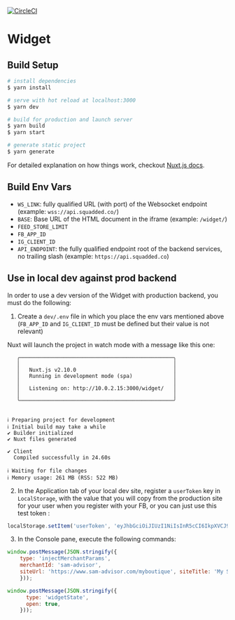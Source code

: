 [![CircleCI](https://circleci.com/gh/squadded/widget/tree/master.svg?style=svg&circle-token=2025ce5fc3b5de9246280fb68da07286c0534bb6)](https://circleci.com/gh/squadded/widget/tree/master)


# Widget

>

## Build Setup

~~~bash
# install dependencies
$ yarn install

# serve with hot reload at localhost:3000
$ yarn dev

# build for production and launch server
$ yarn build
$ yarn start

# generate static project
$ yarn generate
~~~

For detailed explanation on how things work, checkout [Nuxt.js docs](https://nuxtjs.org).

## Build Env Vars
- `WS_LINK`: fully qualified URL (with port) of the Websocket endpoint (example: `wss://api.squadded.co/`)
- `BASE`: Base URL of the HTML document in the iframe (example: `/widget/`)
- `FEED_STORE_LIMIT`
- `FB_APP_ID`
- `IG_CLIENT_ID`
- `API_ENDPOINT`: the fully qualified endpoint root of the backend services, no trailing slash (example: `https://api.squadded.co`)

## Use in local dev against prod backend

In order to use a dev version of the Widget with production backend, you must do the following:

1. Create a `dev/.env` file in which you place the env vars mentioned above (`FB_APP_ID` and `IG_CLIENT_ID` must be defined but their value is not relevant)

Nuxt will launch the project in watch mode with a message like this one:

~~~
   ╭─────────────────────────────────────────────────╮
   │                                                 │
   │   Nuxt.js v2.10.0                               │
   │   Running in development mode (spa)             │
   │                                                 │
   │   Listening on: http://10.0.2.15:3000/widget/   │
   │                                                 │
   ╰─────────────────────────────────────────────────╯


ℹ Preparing project for development
ℹ Initial build may take a while
✔ Builder initialized
✔ Nuxt files generated

✔ Client
  Compiled successfully in 24.60s

ℹ Waiting for file changes
ℹ Memory usage: 261 MB (RSS: 522 MB)
~~~

2. In the Application tab of your local dev site, register a `userToken` key in `LocalStorage`, with the value
that you will copy from the production site for your user when you register with your FB,  or you can just use this test token :
~~~javascript
localStorage.setItem('userToken', 'eyJhbGciOiJIUzI1NiIsInR5cCI6IkpXVCJ9.eyJhdWQiOiJzcXVhZC1zaG9wcGluZy5jb20iLCJzdWIiOiI1ZGUyYmUwZGVjMzQ1MWExMTRhODkwMTMiLCJpYXQiOjE1NzUxOTEzOTYsImV4cCI6MTU3Nzc4MzM5Nn0.EQzJfu7Kg8OsnGdD5X9b0qIxXAjO9B5AJ-DOYgRqPvc')
~~~

3. In the Console pane, execute the following commands:

~~~javascript
window.postMessage(JSON.stringify({
    type: 'injectMerchantParams',
    merchantId: 'sam-advisor',
    siteUrl: 'https://www.sam-advisor.com/myboutique', siteTitle: 'My Super Merchant Site'
    }));

window.postMessage(JSON.stringify({
      type: 'widgetState',
      open: true,
    }));
~~~
